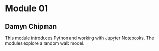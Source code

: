 # Module 01

## Damyn Chipman

This module introduces Python and working with Jupyter Notebooks. The modules explore a random walk model.